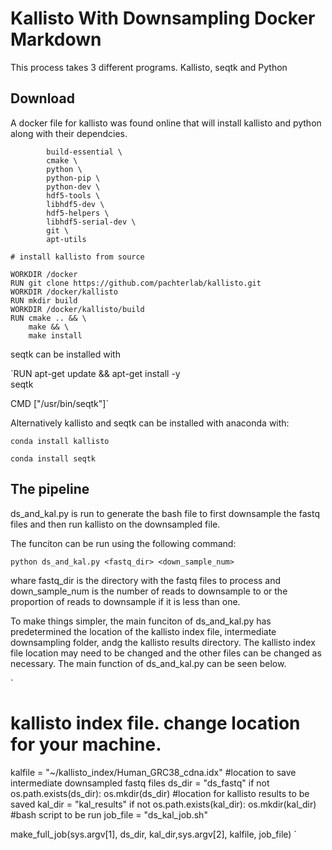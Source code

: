 
# Kallisto With Downsampling Docker Markdown

This process takes 3 different programs. Kallisto, seqtk and Python


## Download

A docker file for kallisto was found online that will install kallisto and 
python along with their dependcies.

```RUN apt-get update  && apt-get install -y \
		build-essential \
		cmake \
		python \
		python-pip \
		python-dev \
		hdf5-tools \
		libhdf5-dev \
		hdf5-helpers \
		libhdf5-serial-dev \
		git \
		apt-utils

# install kallisto from source

WORKDIR /docker
RUN git clone https://github.com/pachterlab/kallisto.git 
WORKDIR /docker/kallisto
RUN mkdir build
WORKDIR /docker/kallisto/build 
RUN cmake .. && \
	make && \
	make install
```
	
	
	
seqtk can be installed with	


`RUN apt-get update && apt-get install -y \
  seqtk

CMD ["/usr/bin/seqtk"]`
	
Alternatively kallisto and seqtk can be installed with anaconda with:

`conda install kallisto`

`conda install seqtk`

## The pipeline

ds_and_kal.py is run to generate the bash file to first downsample the fastq
files and then run kallisto on the downsampled file.

The funciton can be run using the following command:

`python ds_and_kal.py <fastq_dir> <down_sample_num>`

whare fastq_dir is the directory with the fastq files to process and
down_sample_num is the number of reads to downsample to or the proportion of
reads to downsample if it is less than one.

To make things simpler, the main funciton of ds_and_kal.py has predetermined the
location of the kallisto index file, intermediate downsampling folder, andg
the kallisto results directory. The kallisto index file location may need to be
changed and the other files can be changed as necessary. The main function of 
ds_and_kal.py can be seen below.

`
# kallisto index file. change location for your machine.
kalfile = "~/kallisto_index/Human_GRC38_cdna.idx"
#location to save intermediate downsampled fastq files
ds_dir = "ds_fastq"
if not os.path.exists(ds_dir):
    os.mkdir(ds_dir)
#location for kallisto results to be saved
kal_dir = "kal_results"
if not os.path.exists(kal_dir):
    os.mkdir(kal_dir)
#bash script to be run
job_file = "ds_kal_job.sh"

make_full_job(sys.argv[1], ds_dir, kal_dir,sys.argv[2], kalfile, job_file)
`



